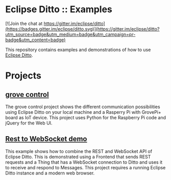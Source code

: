 # Eclipse Ditto :: Examples

[![Join the chat at https://gitter.im/eclipse/ditto](https://badges.gitter.im/eclipse/ditto.svg)](https://gitter.im/eclipse/ditto?utm_source=badge&utm_medium=badge&utm_campaign=pr-badge&utm_content=badge)

This repository contains examples and demonstrations of how to use [Eclipse Ditto](https://github.com/eclipse/ditto).

# Projects

## [grove control](grove-ctrl/)

The grove control project shows the different communication possibilities
using Eclipse Ditto on your local machine and a Rasperry Pi with GrovePi+ board
as IoT device. This project uses Python for the Raspberry Pi code and jQuery for the Web UI.

## [Rest to WebSocket demo](rest-to-websocket/)

This example shows how to combine the REST and WebSocket API of Eclipse Ditto.
This is demonstrated using a Frontend that sends REST requests and
a Thing that has a WebSocket connection to Ditto and uses it to receive
and respond to Messages. This project requires a running Eclipse Ditto
instance and a modern web browser.

